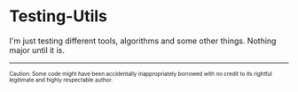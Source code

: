 # Testing-Utils
I'm just testing different tools, algorithms and some other things. Nothing major until it is.

---

<sub><sup>Caution: Some code might have been accidentally inappropriately borrowed with no credit to its rightful legitimate and highly respectable author.</sup></sub>
